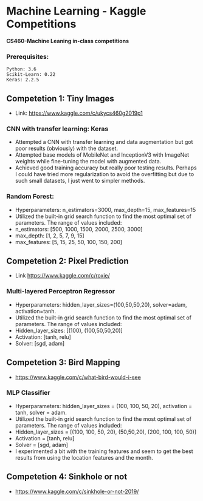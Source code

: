 # Machine Learning - Kaggle Competitions 

**CS460-Machine Leaning in-class competitions**

### Prerequisites: 
```
Python: 3.6 
Scikit-Learn: 0.22 
Keras: 2.2.5
```



## Competetion 1: Tiny Images 
- Link: https://www.kaggle.com/c/ukycs460g2019p1 

### CNN with transfer learning: Keras 
- Attempted a CNN with transfer learning and data augmentation but got poor results (obviously) with the dataset. 
- Attempted base models of MobileNet and InceptionV3 with ImageNet weights while fine-tuning the model with augmented data. 
- Achieved good training accuracy but really poor testing results. Perhaps I could have tried more regularization to avoid the overfitting but due to such small datasets, I just went to simpler methods. 

### Random Forest: 
- Hyperparameters: n_estimators=3000, max_depth=15, max_features=15
- Utilized the built-in grid search function to find the most optimal set of parameters. The range of values included: 
- n_estimators: [500, 1000, 1500, 2000, 2500, 3000]
- max_depth: [1, 2, 5, 7, 9, 15]
- max_features: [5, 15, 25, 50, 100, 150, 200] 


## Competetion 2: Pixel Prediction
- Link https://www.kaggle.com/c/roxie/

### Multi-layered Perceptron Regressor 
- Hyperparameters: hidden_layer_sizes=(100,50,50,20), solver=adam, activation=tanh. 
- Utilized the built-in grid search function to find the most optimal set of parameters. The range of values included: 
- Hidden_layer_sizes: [(100), (100,50,50,20)]
- Activation: [tanh, relu] 
- Solver: [sgd, adam]


## Competetion 3: Bird Mapping
- https://www.kaggle.com/c/what-bird-would-i-see

### MLP Classifier
- Hyperparameters: hidden_layer_sizes = (100, 100, 50, 20), activation = tanh, solver = adam. 
- Utilized the built-in grid search function to find the most optimal set of parameters. The range of values included: 
- Hidden_layer_sizes = [(100, 100, 50, 20), (50,50,20), (200, 100, 100, 50)]
- Activation = [tanh, relu]
- Solver = [sgd, adam]
- I experimented a bit with the training features and seem to get the best results from using the location features and the month. 


## Competetion 4: Sinkhole or not
- https://www.kaggle.com/c/sinkhole-or-not-2019/

